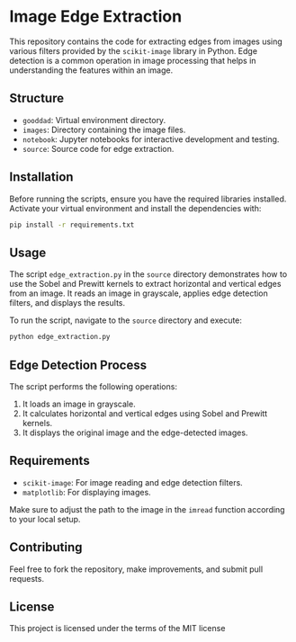 
# Image Edge Extraction

This repository contains the code for extracting edges from images using various filters provided by the `scikit-image` library in Python. Edge detection is a common operation in image processing that helps in understanding the features within an image.

## Structure

- `gooddad`: Virtual environment directory.
- `images`: Directory containing the image files.
- `notebook`: Jupyter notebooks for interactive development and testing.
- `source`: Source code for edge extraction.

## Installation

Before running the scripts, ensure you have the required libraries installed. Activate your virtual environment and install the dependencies with:

```bash
pip install -r requirements.txt
```

## Usage

The script `edge_extraction.py` in the `source` directory demonstrates how to use the Sobel and Prewitt kernels to extract horizontal and vertical edges from an image. It reads an image in grayscale, applies edge detection filters, and displays the results.

To run the script, navigate to the `source` directory and execute:

```bash
python edge_extraction.py
```

## Edge Detection Process

The script performs the following operations:

1. It loads an image in grayscale.
2. It calculates horizontal and vertical edges using Sobel and Prewitt kernels.
3. It displays the original image and the edge-detected images.

## Requirements

- `scikit-image`: For image reading and edge detection filters.
- `matplotlib`: For displaying images.

Make sure to adjust the path to the image in the `imread` function according to your local setup.

## Contributing

Feel free to fork the repository, make improvements, and submit pull requests.

## License

This project is licensed under the terms of the MIT license

